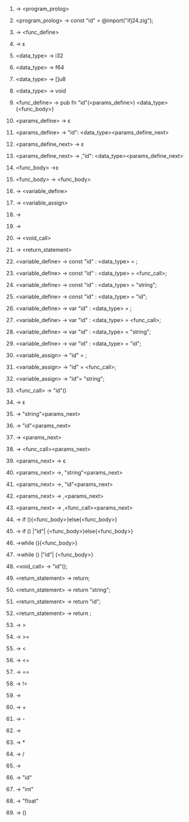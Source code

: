 1) <start> -> <program_prolog><program>
2) <program_prolog> -> const "id" = @import("ifj24.zig");
3) <program> -> <func_define><program>
4) <program> -> ε

5) <data_type> -> i32
6) <data_type> -> f64
7) <data_type> -> []u8
8) <data_type> -> void

9) <func_define> -> pub fn "id"(<params_define>) <data_type>{<func_body>}
10) <params_define> -> ε
11) <params_define> -> "id": <data_type><params_define_next>
12) <params_define_next> -> ε
13) <params_define_next> -> ,"id": <data_type><params_define_next>
14) <func_body> ->ε
15) <func_body> -> <statement><func_body>

16) <statement> -> <variable_define>
17) <statement> -> <variable_assign>
18) <statement> -> <if>
19) <statement> -> <while>
20) <statement> -> <void_call>
21) <statement> -> <return_statement>

22) <variable_define> -> const "id" : <data_type> = <EXPRESSION>;
23) <variable_define> -> const "id" : <data_type> = <func_call>;
24) <variable_define> -> const "id" : <data_type> = "string";
25) <variable_define> -> const "id" : <data_type> = "id";
26) <variable_define> -> var "id" : <data_type> = <EXPRESSION>;
27) <variable_define> -> var "id" : <data_type> = <func_call>;
28) <variable_define> -> var "id" : <data_type> = "string";
29) <variable_define> -> var "id" : <data_type> = "id";
30) <variable_assign> -> "id" = <EXPRESSION>;
31) <variable_assign> -> "id" = <func_call>;
32) <variable_assign> -> "id"= "string";
33) <func_call> -> "id"(<params>)
34) <params> -> ε
35) <params> -> "string"<params_next>
36) <params> -> "id"<params_next>
37) <params> -> <EXPRESSION><params_next>
38) <params> -> <func_call><params_next>
39) <params_next> ->  ε
40) <params_next> ->, "string"<params_next>
41) <params_next> ->, "id"<params_next>
42) <params_next> -> ,<EXPRESSION><params_next>
43) <params_next> -> ,<func_call><params_next>
44) <if> -> if (<EXPRESSION>){<func_body>}else{<func_body>} 
45) <if> -> if (<EXPRESSION>) |"id"| {<func_body>}else{<func_body>} 
46) <while> ->while (<EXPRESSION>){<func_body>}
47) <while> ->while (<EXPRESSION>) |"id"| {<func_body>}
48) <void_call> -> "id"(<params>);
49) <return_statement> -> return;
50) <return_statement> -> return "string";
51) <return_statement> -> return "id";
52) <return_statement> -> return <EXPRESSION>;

53) <EXPRESSION> -> <EXPRESSION> > <compared>
54) <EXPRESSION>-> <EXPRESSION> >= <compared>
55) <EXPRESSION>-> <EXPRESSION> < <compared>
56) <EXPRESSION>-> <EXPRESSION> <= <compared>
57) <EXPRESSION>-> <EXPRESSION> == <compared>
58) <EXPRESSION>-> <EXPRESSION> != <compared>
59) <EXPRESSION>-><compared>
60) <compared> -> <compared> + <term>
61) <compared> -> <compared> - <term>
62) <compared> -> <term>
63) <term> -> <term> * <factor>
64) <term> -> <term> / <factor>
65) <term> -> <factor>
66) <factor> -> "id"
67) <factor> -> "int"
68) <factor> -> "float"
69) <factor> -> (<EXPRESSION>)